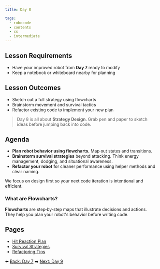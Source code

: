 ```yaml
---
title: Day 8

tags:
  - robocode
  - contents
  - cs
  - intermediate
---
```


## Lesson Requirements

- Have your improved robot from **Day 7** ready to modify
- Keep a notebook or whiteboard nearby for planning

## Lesson Outcomes

- Sketch out a full strategy using flowcharts
- Brainstorm movement and survival tactics
- Refactor existing code to implement your new plan

> Day 8 is all about **Strategy Design**. Grab pen and paper to sketch ideas before jumping back into code.

## Agenda

- **Plan robot behavior using flowcharts.** Map out states and transitions.
- **Brainstorm survival strategies** beyond attacking. Think energy management, dodging, and situational awareness.
- **Refactor your robot** for cleaner performance using helper methods and clear naming.

We focus on design first so your next code iteration is intentional and efficient.

### What are Flowcharts?

**Flowcharts** are step‑by‑step maps that illustrate decisions and actions. They
help you plan your robot's behavior before writing code.

## Pages

- [Hit Reaction Plan](/robocode/Day-8/01_hit_reaction_plan)
- [Survival Strategies](/robocode/Day-8/02_survival_strategies)
- [Refactoring Tips](/robocode/Day-8/03_refactoring)

⬅️ [Back: Day 7](/robocode/Day-7/index)
➡️ [Next: Day 9](/robocode/Day-9/index)
